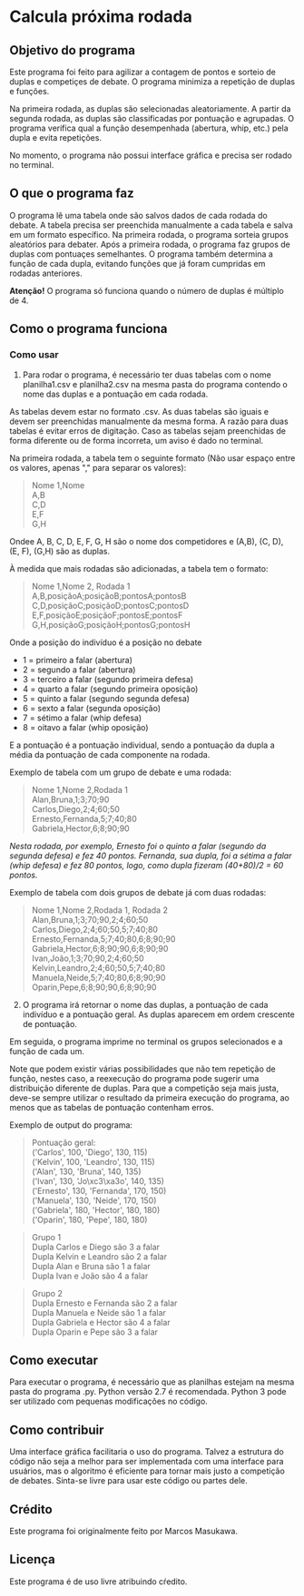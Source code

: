 # Calcula próxima rodada 

## Objetivo do programa

Este programa foi feito para agilizar a contagem de pontos e sorteio de duplas e competiçes de debate. O programa minimiza a repetição de duplas e funções.

Na primeira rodada, as duplas são selecionadas aleatoriamente. A partir da segunda rodada, as duplas são classificadas por pontuação e agrupadas. O programa verifica qual a função desempenhada (abertura, whip, etc.) pela dupla e evita repetições.

No momento, o programa não possui interface gráfica e precisa ser rodado no terminal.

## O que o programa faz

O programa lê uma tabela onde são salvos dados de cada rodada do debate. A tabela precisa ser preenchida manualmente a cada tabela e salva em um formato específico. Na primeira rodada, o programa sorteia grupos aleatórios para debater. Após a primeira rodada, o programa faz grupos de duplas com pontuaçes semelhantes. O programa também determina a função de cada dupla, evitando funções que já foram cumpridas em rodadas anteriores.

**Atenção!** O programa só funciona quando o número de duplas é múltiplo de 4.

## Como o programa funciona

### Como usar
1. Para rodar o programa, é necessário ter duas tabelas com o nome planilha1.csv e planilha2.csv na mesma pasta do programa contendo o nome das duplas e a pontuação em cada rodada.

As tabelas devem estar no formato .csv. As duas tabelas são iguais e devem ser preenchidas manualmente da mesma forma. A razão para duas tabelas é evitar erros de digitação. Caso as tabelas sejam preenchidas de forma diferente ou de forma incorreta, um aviso é dado no terminal.

Na primeira rodada, a tabela tem o seguinte formato (Não usar espaço entre os valores, apenas "," para separar os valores):

>Nome 1,Nome   
A,B  
C,D  
E,F  
G,H

Ondee A, B, C, D, E, F, G, H são o nome dos competidores e (A,B), (C, D), (E, F), (G,H) são as duplas.

À medida que mais rodadas são adicionadas, a tabela tem o formato:

>Nome 1,Nome 2, Rodada 1  
A,B,posiçãoA;posiçãoB;pontosA;pontosB  
C,D,posiçãoC;posiçãoD;pontosC;pontosD  
E,F,posiçãoE;posiçãoF;pontosE;pontosF  
G,H,posiçãoG;posiçãoH;pontosG;pontosH


Onde a posição do indivíduo é a posição no debate 
* 1 = primeiro a falar (abertura)
* 2 = segundo a falar (abertura)
* 3 = terceiro a falar (segundo primeira defesa)
* 4 = quarto a falar (segundo primeira oposição)
* 5 = quinto a falar (segundo segunda defesa)
* 6 = sexto a falar (segunda oposição)
* 7 = sétimo a falar (whip defesa)
* 8 = oitavo a falar (whip oposição)

E a pontuação é a pontuação individual, sendo a pontuação da dupla a média da pontuação de cada componente na rodada.

Exemplo de tabela com um grupo de debate e uma rodada:

>Nome 1,Nome 2,Rodada 1  
Alan,Bruna,1;3;70;90  
Carlos,Diego,2;4;60;50  
Ernesto,Fernanda,5;7;40;80  
Gabriela,Hector,6;8;90;90

_Nesta rodada, por exemplo, Ernesto foi o quinto a falar (segundo da segunda defesa) e fez 40 pontos. Fernanda, sua dupla, foi a sétima a falar (whip defesa) e fez 80 pontos, logo, como dupla fizeram (40+80)/2 = 60 pontos._

Exemplo de tabela com dois grupos de debate já com duas rodadas:

>Nome 1,Nome 2,Rodada 1, Rodada 2  
Alan,Bruna,1;3;70;90,2;4;60;50  
Carlos,Diego,2;4;60;50,5;7;40;80  
Ernesto,Fernanda,5;7;40;80,6;8;90;90  
Gabriela,Hector,6;8;90;90,6;8;90;90  
Ivan,João,1;3;70;90,2;4;60;50  
Kelvin,Leandro,2;4;60;50,5;7;40;80  
Manuela,Neide,5;7;40;80,6;8;90;90  
Oparin,Pepe,6;8;90;90,6;8;90;90  

2. O programa irá retornar o nome das duplas, a pontuação de cada indivíduo e a pontuação geral. As duplas aparecem em ordem crescente de pontuação.

Em seguida, o programa imprime no terminal os grupos selecionados e a função de cada um.

Note que podem existir várias possibilidades que não tem repetição de função, nestes caso, a reexecução do programa pode sugerir uma distribuição diferente de duplas. Para que a competição seja mais justa, deve-se sempre utilizar o resultado da primeira execução do programa, ao menos que as tabelas de pontuação contenham erros.

Exemplo de output do programa:

>Pontuação geral:  
('Carlos', 100, 'Diego', 130, 115)  
('Kelvin', 100, 'Leandro', 130, 115)  
('Alan', 130, 'Bruna', 140, 135)  
('Ivan', 130, 'Jo\xc3\xa3o', 140, 135)  
('Ernesto', 130, 'Fernanda', 170, 150)  
('Manuela', 130, 'Neide', 170, 150)  
('Gabriela', 180, 'Hector', 180, 180)  
('Oparin', 180, 'Pepe', 180, 180)    

>Grupo 1  
Dupla Carlos e Diego são 3 a falar  
Dupla Kelvin e Leandro são 2 a falar  
Dupla Alan e Bruna são 1 a falar  
Dupla Ivan e João são 4 a falar  

>Grupo 2  
Dupla Ernesto e Fernanda são 2 a falar  
Dupla Manuela e Neide são 1 a falar  
Dupla Gabriela e Hector são 4 a falar  
Dupla Oparin e Pepe são 3 a falar  


## Como executar
Para executar o programa, é necessário que as planilhas estejam na mesma pasta do programa .py. Python versão 2.7 é recomendada. Python 3 pode ser utilizado com pequenas modificações no código. 


## Como contribuir
Uma interface gráfica facilitaria o uso do programa. Talvez a estrutura do código não seja a melhor para ser implementada com uma interface para usuários, mas o algoritmo é eficiente para tornar mais justo a competição de debates. Sinta-se livre para usar este código ou partes dele.

## Crédito
Este programa foi originalmente feito por Marcos Masukawa.

## Licença
Este programa é de uso livre atribuindo cŕedito.
